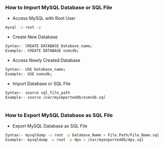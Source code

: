 ### How to Import MySQL Database or SQL File
- Access MySQL with Root User
```sh
mysql -u root -p
```
- Create New Database
```sh
Syntax:- CREATE DATABASE Database_name;
Example:- CREATE DATABASE osmsdb;
```
- Access Newly Created Database
```sh
Syntax:- USE Database_name;
Example:- USE osmsdb;
```
- Import Database or SQL File
```sh
Syntax:- source sql_file_path
Example:- source /var/myimporteddb/osmsdb.sql
```
#
### How to Export MySQL Database as SQL File
- Export MySQL Database as SQL File
```sh
Syntax:- mysqldump -u root -p Database_Name > File_Path/File_Name.sql
Example:- mysqldump -u root -p dps > /var/myexporteddb/dps.sql
```
